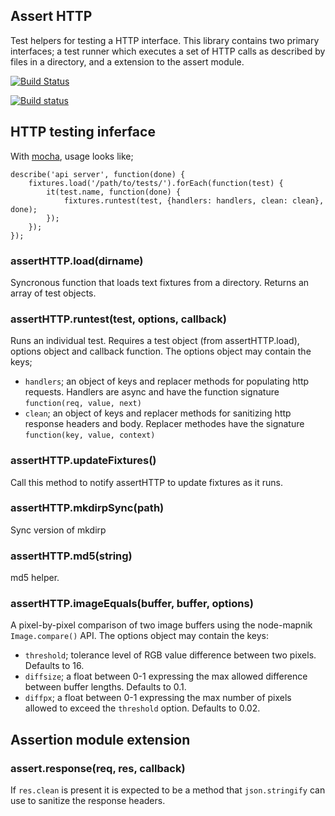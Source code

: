 Assert HTTP
-----------

Test helpers for testing a HTTP interface. This library contains two primary interfaces; a test runner which executes a set of HTTP calls as described by files in a directory, and a extension to the assert module.

[![Build Status](https://travis-ci.org/mapbox/assert-http.svg)](https://travis-ci.org/mapbox/assert-http)

[![Build status](https://ci.appveyor.com/api/projects/status/6rnqyj048nf5k84g)](https://ci.appveyor.com/project/Mapbox/assert-http)

## HTTP testing inferface

With [mocha](http://visionmedia.github.io/mocha/), usage looks like;

```
describe('api server', function(done) {
    fixtures.load('/path/to/tests/').forEach(function(test) {
        it(test.name, function(done) {
            fixtures.runtest(test, {handlers: handlers, clean: clean}, done);
        });
    });
});
```

### assertHTTP.load(dirname)

Syncronous function that loads text fixtures from a directory. Returns an array of test objects.

### assertHTTP.runtest(test, options, callback)

Runs an individual test. Requires a test object (from assertHTTP.load), options object and callback function. The options object may contain the keys;

* `handlers`; an object of keys and replacer methods for populating http requests. Handlers are async and have the function signature `function(req, value, next)`
* `clean`; an object of keys and replacer methods for sanitizing http response headers and body. Replacer methodes have the signature `function(key, value, context)`

### assertHTTP.updateFixtures()

Call this method to notify assertHTTP to update fixtures as it runs.

### assertHTTP.mkdirpSync(path)

Sync version of mkdirp

### assertHTTP.md5(string)

md5 helper.

### assertHTTP.imageEquals(buffer, buffer, options)

A pixel-by-pixel comparison of two image buffers using the node-mapnik `Image.compare()` API. The options object may contain the keys:

* `threshold`; tolerance level of RGB value difference between two pixels. Defaults to 16.
* `diffsize`; a float between 0-1 expressing the max allowed difference between buffer lengths. Defaults to 0.1.
* `diffpx`; a float between 0-1 expressing the max number of pixels allowed to exceed the `threshold` option. Defaults to 0.02.

## Assertion module extension

### assert.response(req, res, callback)

If `res.clean` is present it is expected to be a method that `json.stringify` can use to sanitize the response headers.
